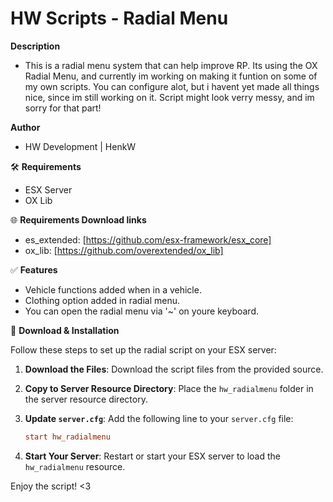 # HW Scripts - Radial Menu

**Description**
- This is a radial menu system that can help improve RP.
Its using the OX Radial Menu, and currently im working on making it funtion on some of my own scripts.
You can configure alot, but i havent yet made all things nice, since im still working on it.
Script might look verry messy, and im sorry for that part!


**Author**
- HW Development | HenkW

🛠 **Requirements**
- ESX Server
- OX Lib

🌐 **Requirements Download links**
- es_extended: [https://github.com/esx-framework/esx_core]
- ox_lib: [https://github.com/overextended/ox_lib]

✅ **Features**
- Vehicle functions added when in a vehicle.
- Clothing option added in radial menu.
- You can open the radial menu via '~' on youre keyboard.

🔧 **Download & Installation**

Follow these steps to set up the radial script on your ESX server:

1. **Download the Files**: Download the script files from the provided source.

2. **Copy to Server Resource Directory**: Place the `hw_radialmenu` folder in the server resource directory.

3. **Update `server.cfg`**: Add the following line to your `server.cfg` file:

    ```cfg
    start hw_radialmenu
    ```

4. **Start Your Server**: Restart or start your ESX server to load the `hw_radialmenu` resource.

Enjoy the script! <3
